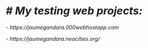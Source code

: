 <em>
  <h1># My testing web projects:</h1>
    <p>- https://jaumegandara.000webhostapp.com</p>
    <p>- https://jaumegandara.neocities.org/</p>
</em>
